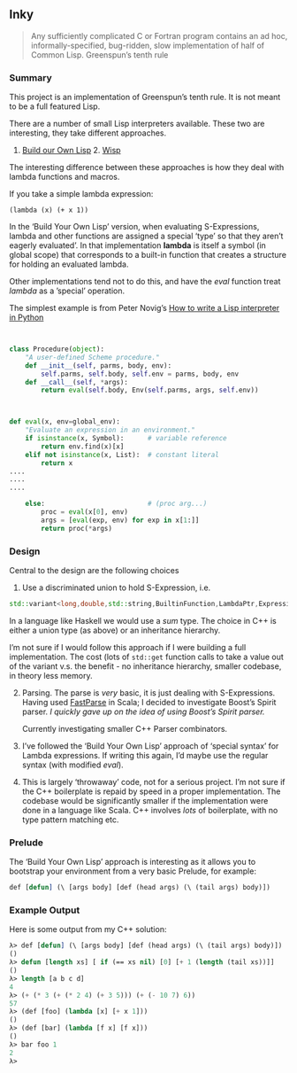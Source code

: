 ## Inky
> Any sufficiently complicated C or Fortran program contains an ad hoc, informally-specified, bug-ridden, slow implementation of half of Common Lisp.
Greenspun’s tenth rule

### Summary
This project is an implementation of Greenspun’s tenth rule. It is not meant to be a full featured Lisp.

There are a number of small Lisp interpreters available. These two are interesting, they take different approaches.

1. [Build our Own Lisp][1] 2. [Wisp][2]

The interesting difference between these approaches is how they deal with lambda functions and macros.

If you take a simple lambda expression:
```
(lambda (x) (+ x 1))
```

In the ‘Build Your Own Lisp’ version, when evaluating S-Expressions, lambda and other functions are assigned a special ‘type’ so that they aren’t eagerly evaluated’. In that implementation **lambda** is itself a symbol (in global scope) that corresponds to a built-in function that creates a structure for holding an evaluated lambda.

Other implementations tend not to do this, and have the *eval* function treat *lambda* as a ’special’ operation.

The simplest example is from Peter Novig’s [How to write a Lisp interpreter in Python][3]

```python


class Procedure(object):
    "A user-defined Scheme procedure."
    def __init__(self, parms, body, env):
        self.parms, self.body, self.env = parms, body, env
    def __call__(self, *args): 
        return eval(self.body, Env(self.parms, args, self.env))



def eval(x, env=global_env):
    "Evaluate an expression in an environment."
    if isinstance(x, Symbol):      # variable reference
        return env.find(x)[x]
    elif not isinstance(x, List):  # constant literal
        return x                
....
....
....

    else:                          # (proc arg...)
        proc = eval(x[0], env)
        args = [eval(exp, env) for exp in x[1:]]
        return proc(*args)
```

### Design

Central to the design are the following choices

1. Use a discriminated union to hold S-Expression, i.e.
```cpp
std::variant<long,double,std::string,BuiltinFunction,LambdaPtr,ExpressionPtr> var;
```

In a language like Haskell we would use a *sum* type. The choice in C++ is either a union type (as above) or an inheritance hierarchy.

I’m not sure if I would follow this approach if I were building a full implementation. The cost (lots of `std::get` function calls to take a value out of the variant v.s. the benefit - no inheritance hierarchy, smaller codebase, in
theory less memory.

2. Parsing. The parse is *very* basic, it is just dealing with S-Expressions. Having used [FastParse][4] in Scala; I decided to investigate Boost’s Spirit parser.  *I quickly gave up on the idea of using Boost’s Spirit parser.*

	Currently investigating smaller C++ Parser combinators.

3. I’ve followed the ‘Build Your Own Lisp’ approach of ‘special syntax’ for Lambda expressions. If writing this again, I’d maybe use the regular syntax (with modified *eval*).

4. This is largely ‘throwaway’ code, not for a serious project. I’m not sure if the C++ boilerplate is repaid by speed in a proper implementation.  The codebase would be significantly smaller if the implementation were done in a language like Scala. C++ involves *lots* of boilerplate, with no type pattern matching etc.


### Prelude

The ‘Build Your Own Lisp’ approach is interesting as it allows you to bootstrap your environment from a very basic Prelude, for example:

```lisp
def [defun] (\ [args body] [def (head args) (\ (tail args) body)])
```

### Example Output
Here is some output from my C++ solution:
```lisp
λ> def [defun] (\ [args body] [def (head args) (\ (tail args) body)])
()
λ> defun [length xs] [ if (== xs nil) [0] [+ 1 (length (tail xs))]]
()
λ> length [a b c d]
4
λ> (+ (* 3 (+ (* 2 4) (+ 3 5))) (+ (- 10 7) 6))
57
λ> (def [foo] (lambda [x] [+ x 1]))
()
λ> (def [bar] (lambda [f x] [f x]))
()
λ> bar foo 1
2
λ> 
```

[1]:	https://github.com/orangeduck/BuildYourOwnLisp
[2]:	https://github.com/adam-mcdaniel/wisp
[3]:	https://norvig.com/lispy.html
[4]:	https://github.com/com-lihaoyi/fastparse
